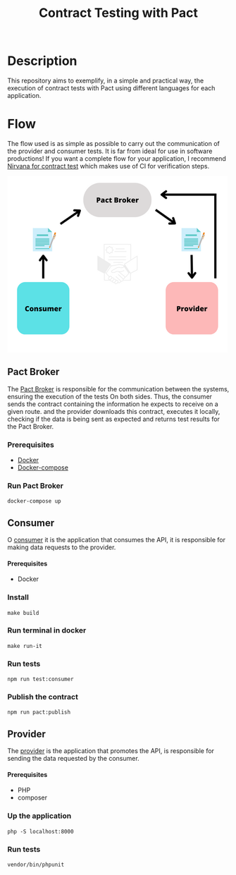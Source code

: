 <div align="center">
  <h1>Contract Testing with Pact</h1>
</div>
<br>


# Description

This repository aims to exemplify, in a simple and practical way, the execution of contract tests with
Pact using different languages for each application. 


# Flow

The flow used is as simple as possible to carry out the communication of the provider and consumer tests.
It is far from ideal for use in software productions!
If you want a complete flow for your application, I recommend
[Nirvana for contract test](https://github.com/PauloGoncalvesBH/nirvana-teste-de-contrato) which makes use of CI for verification steps.

<img src=".github/fluxo-pact-broker.png" width="500px" height="400px"/>

## Pact Broker
The [Pact Broker](docker-compose.yml) is responsible for the communication between the systems, ensuring the execution of the tests
On both sides. Thus, the consumer sends the contract containing the information he expects to receive on a given route.
and the provider downloads this contract, executes it locally, checking if the data is being sent as expected and returns
test results for the Pact Broker.

### Prerequisites
- [Docker](https://docs.docker.com/get-docker/)
- [Docker-compose](https://docs.docker.com/compose/install/)

### Run Pact Broker
 ```
docker-compose up
 ```

## Consumer
O [consumer](./consumer) it is the application that consumes the API, it is responsible for making data requests to the provider.

#### Prerequisites
- Docker

### Install
 ```
 make build
 ```
### Run terminal in docker
 ```
 make run-it
 ```
### Run tests
 ```
 npm run test:consumer
 ```
### Publish the contract
 ```
 npm run pact:publish
 ```

## Provider
The [provider](./provider) is the application that promotes the API, is responsible for sending the data requested by the consumer.

#### Prerequisites
- PHP
- composer
 
### Up the application
 ```
 php -S localhost:8000
 ```

### Run tests
 ```
vendor/bin/phpunit
 ```
